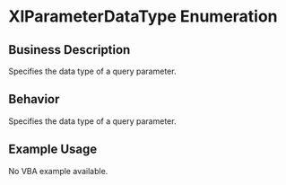 # XlParameterDataType Enumeration

## Business Description
Specifies the data type of a query parameter.

## Behavior
Specifies the data type of a query parameter.

## Example Usage
No VBA example available.
